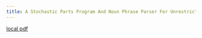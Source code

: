 ```yaml
---
title: A Stochastic Parts Program And Noun Phrase Parser For Unrestricted Text
---
```


[local pdf](../../../pdfs/a-stochastic-parts-program-and-noun-phrase-parser-for-unrestricted-text.pdf)
